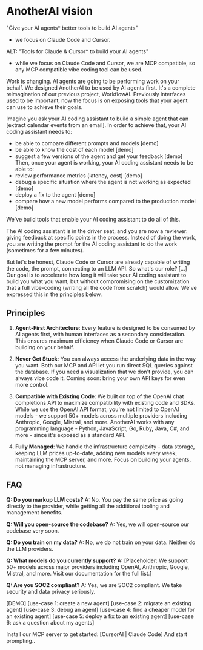 # AnotherAI vision

"Give your AI agents* better tools to build AI agents"
* we focus on Claude Code and Cursor. 

ALT: "Tools for Claude & Cursor* to build your AI agents"
* while we focus on Claude Code and Cursor, we are MCP compatible, so any MCP compatible vibe coding tool can be used.

Work is changing. AI agents are going to be performing work on your behalf.
We designed AnotherAI to be used by AI agents first. It's a complete reimagination of our previous project, WorkflowAI. Previously interfaces used to be important, now the focus is on exposing tools that your agent can use to achieve their goals.

Imagine you ask your AI coding assistant to build a simple agent that can [extract calendar events from an email]. In order to achieve that, your AI coding assistant needs to:
- be able to compare different prompts and models [demo]
- be able to know the cost of each model [demo]
- suggest a few versions of the agent and get your feedback [demo]
Then, once your agent is working, your AI coding assistant needs to be able to:
- review performance metrics (latency, cost) [demo]
- debug a specific situation where the agent is not working as expected [demo]
- deploy a fix to the agent [demo]
- compare how a new model performs compared to the production model [demo]

We've build tools that enable your AI coding assistant to do all of this.

The AI coding assistant is in the driver seat, and you are now a reviewer: giving feedback at specific points in the process. Instead of doing the work, you are writing the prompt for the AI coding assistant to do the work (sometimes for a few minutes).

But let's be honest, Claude Code or Cursor are already capable of writing the code, the prompt, connecting to an LLM API. So what's our role? [...] Our goal is to accelerate how long it will take your AI coding assistant to build you what you want, but without compromising on the customization that a full vibe-coding (writing all the code from scratch) would allow. We've expressed this in the principles below.

## Principles

1. **Agent-First Architecture**: Every feature is designed to be consumed by AI agents first, with human interfaces as a secondary consideration. This ensures maximum efficiency when Claude Code or Cursor are building on your behalf. 

2. **Never Get Stuck**: You can always access the underlying data in the way you want. Both our MCP and API let you run direct SQL queries against the database. If you need a visualization that we don't provide, you can always vibe code it. Coming soon: bring your own API keys for even more control.

3. **Compatible with Existing Code**: We built on top of the OpenAI chat completions API to maximize compatibility with existing code and SDKs. While we use the OpenAI API format, you're not limited to OpenAI models - we support 50+ models across multiple providers including Anthropic, Google, Mistral, and more. AnotherAI works with any programming language - Python, JavaScript, Go, Ruby, Java, C#, and more - since it's exposed as a standard API.

4. **Fully Managed**: We handle the infrastructure complexity - data storage, keeping LLM prices up-to-date, adding new models every week, maintaining the MCP server, and more. Focus on building your agents, not managing infrastructure.

## FAQ

**Q: Do you markup LLM costs?**
A: No. You pay the same price as going directly to the provider, while getting all the additional tooling and management benefits.

**Q: Will you open-source the codebase?**
A: Yes, we will open-source our codebase very soon.

**Q: Do you train on my data?**
A: No, we do not train on your data. Neither do the LLM providers.

**Q: What models do you currently support?**
A: [Placeholder: We support 50+ models across major providers including OpenAI, Anthropic, Google, Mistral, and more. Visit our documentation for the full list.]

**Q: Are you SOC2 compliant?**
A: Yes, we are SOC2 compliant. We take security and data privacy seriously.

[DEMO]
[use-case 1: create a new agent]
[use-case 2: migrate an existing agent]
[use-case 3: debug an agent]
[use-case 4: find a cheaper model for an existing agent]
[use-case 5: deploy a fix to an existing agent]
[use-case 6: ask a question about my agents]

Install our MCP server to get started: [CursorAI | Claude Code]
And start prompting..